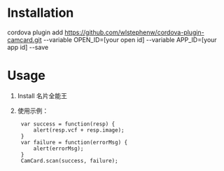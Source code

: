 
# Installation

cordova plugin add https://github.com/wlstephenw/cordova-plugin-camcard.git --variable OPEN_ID=[your open id] --variable APP_ID=[your app id] --save

# Usage

1. Install 名片全能王
2. 使用示例：

        var success = function(resp) {
            alert(resp.vcf + resp.image);
        }
        var failure = function(errorMsg) {
            alert(errorMsg);
        }
        CamCard.scan(success, failure);
